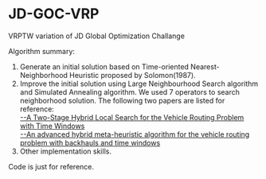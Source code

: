 # JD-GOC-VRP
VRPTW variation of JD Global Optimization Challange


Algorithm summary:
1. Generate an initial solution based on Time-oriented Nearest-Neighborhood Heuristic proposed by Solomon(1987).
2. Improve the initial solution using Large Neighbourhood Search algorithm and Simulated Annealing algorithm. We used 7 operators to search neighborhood solution. The following two papers are listed for reference:<br>
    [--A Two-Stage Hybrid Local Search for the Vehicle Routing Problem with Time Windows](https://pdfs.semanticscholar.org/c88a/7ae45e8905a674e09a543b7228a6190c9d92.pdf)<br>
    [--An advanced hybrid meta-heuristic algorithm for the vehicle routing problem with backhauls and time windows](https://www.sciencedirect.com/science/article/abs/pii/S0360835214003453)
3. Other implementation skills.


Code is just for reference.
